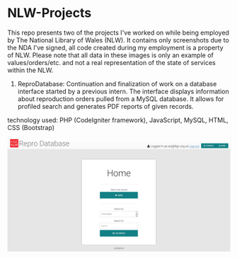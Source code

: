 # NLW-Projects

This repo presents two of the projects I've worked on while being employed by The National Library of Wales (NLW).
It contains only screenshots due to the NDA I've signed, all code created during my employment is a property of NLW. 
Please note that all data in these images is only an example of values/orders/etc. and not a real representation of the
state of services within the NLW. 


1. ReproDatabase:
  Continuation and finalization of work on a database interface started by a previous intern. 
  The interface displays information about reproduction orders pulled from a MySQL database. It allows for profiled search and generates 
  PDF reports of given records. 
 
  technology used: PHP (CodeIgniter framework), JavaScript, MySQL, HTML, CSS (Bootstrap)
  
  ![alt text](https://github.com/anj42/NLW-Projects/blob/master/repro_1.png)

